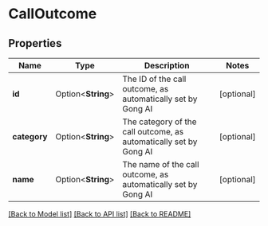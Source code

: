 # CallOutcome

## Properties

Name | Type | Description | Notes
------------ | ------------- | ------------- | -------------
**id** | Option<**String**> | The ID of the call outcome, as automatically set by Gong AI | [optional]
**category** | Option<**String**> | The category of the call outcome, as automatically set by Gong AI | [optional]
**name** | Option<**String**> | The name of the call outcome, as automatically set by Gong AI | [optional]

[[Back to Model list]](../README.md#documentation-for-models) [[Back to API list]](../README.md#documentation-for-api-endpoints) [[Back to README]](../README.md)


